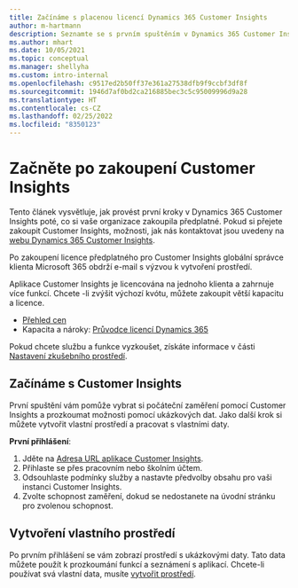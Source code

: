 ```yaml
---
title: Začínáme s placenou licencí Dynamics 365 Customer Insights
author: m-hartmann
description: Seznamte se s prvním spuštěním v Dynamics 365 Customer Insights a prozkoumejte jeho možnosti.
ms.author: mhart
ms.date: 10/05/2021
ms.topic: conceptual
ms.manager: shellyha
ms.custom: intro-internal
ms.openlocfilehash: c9517ed2b50ff37e361a27538dfb9f9ccbf3df8f
ms.sourcegitcommit: 1946d7af0bd2ca216885bec3c5c95009996d9a28
ms.translationtype: HT
ms.contentlocale: cs-CZ
ms.lasthandoff: 02/25/2022
ms.locfileid: "8350123"
---
```

# <a name="get-started-after-purchasing-customer-insights"></a>Začněte po zakoupení Customer Insights

Tento článek vysvětluje, jak provést první kroky v Dynamics 365 Customer Insights poté, co si vaše organizace zakoupila předplatné. Pokud si přejete zakoupit Customer Insights, možnosti, jak nás kontaktovat jsou uvedeny na [webu Dynamics 365 Customer Insights](https://dynamics.microsoft.com/ai/customer-insights/). 

Po zakoupení licence předplatného pro Customer Insights globální správce klienta Microsoft 365 obdrží e-mail s výzvou k vytvoření prostředí. 

Aplikace Customer Insights je licencována na jednoho klienta a zahrnuje více funkcí. Chcete -li zvýšit výchozí kvótu, můžete zakoupit větší kapacitu a licence. 
- [Přehled cen](https://dynamics.microsoft.com/ai/customer-insights/pricing/)
- Kapacita a nároky: [Průvodce licencí Dynamics 365](https://go.microsoft.com/fwlink/?LinkId=866544)

Pokud chcete službu a funkce vyzkoušet, získáte informace v části [Nastavení zkušebního prostředí](trial-signup.md).

## <a name="start-with-customer-insights"></a>Začínáme s Customer Insights

První spuštění vám pomůže vybrat si počáteční zaměření pomocí Customer Insights a prozkoumat možnosti pomocí ukázkových dat. Jako další krok si můžete vytvořit vlastní prostředí a pracovat s vlastními daty.

**První přihlášení**:

1. Jděte na [Adresa URL aplikace Customer Insights](https://home.ci.ai.dynamics.com).
1. Přihlaste se přes pracovním nebo školním účtem. 
1. Odsouhlaste podmínky služby a nastavte předvolby obsahu pro vaši instanci Customer Insights.
1. Zvolte schopnost zaměření, dokud se nedostanete na úvodní stránku pro zvolenou schopnost.

## <a name="create-your-own-environment"></a>Vytvoření vlastního prostředí

Po prvním přihlášení se vám zobrazí prostředí s ukázkovými daty. Tato data můžete použít k prozkoumání funkcí a seznámení s aplikací. Chcete-li používat svá vlastní data, musíte [vytvořit prostředí](audience-insights/get-started-paid.md).



